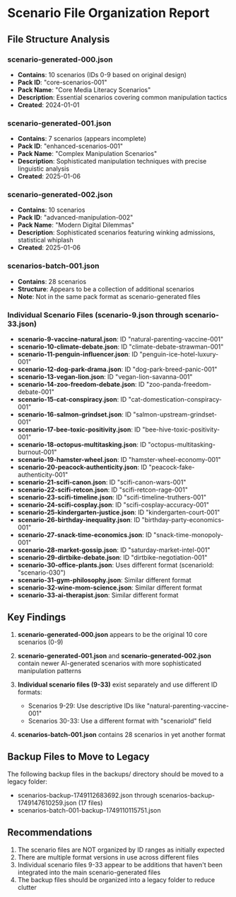 # Scenario File Organization Report

## File Structure Analysis

### scenario-generated-000.json
- **Contains**: 10 scenarios (IDs 0-9 based on original design)
- **Pack ID**: "core-scenarios-001"
- **Pack Name**: "Core Media Literacy Scenarios"
- **Description**: Essential scenarios covering common manipulation tactics
- **Created**: 2024-01-01

### scenario-generated-001.json
- **Contains**: 7 scenarios (appears incomplete)
- **Pack ID**: "enhanced-scenarios-001"
- **Pack Name**: "Complex Manipulation Scenarios"
- **Description**: Sophisticated manipulation techniques with precise linguistic analysis
- **Created**: 2025-01-06

### scenario-generated-002.json
- **Contains**: 10 scenarios
- **Pack ID**: "advanced-manipulation-002"
- **Pack Name**: "Modern Digital Dilemmas"
- **Description**: Sophisticated scenarios featuring winking admissions, statistical whiplash
- **Created**: 2025-01-06

### scenarios-batch-001.json
- **Contains**: 28 scenarios
- **Structure**: Appears to be a collection of additional scenarios
- **Note**: Not in the same pack format as scenario-generated files

### Individual Scenario Files (scenario-9.json through scenario-33.json)
- **scenario-9-vaccine-natural.json**: ID "natural-parenting-vaccine-001"
- **scenario-10-climate-debate.json**: ID "climate-debate-strawman-001"
- **scenario-11-penguin-influencer.json**: ID "penguin-ice-hotel-luxury-001"
- **scenario-12-dog-park-drama.json**: ID "dog-park-breed-panic-001"
- **scenario-13-vegan-lion.json**: ID "vegan-lion-savanna-001"
- **scenario-14-zoo-freedom-debate.json**: ID "zoo-panda-freedom-debate-001"
- **scenario-15-cat-conspiracy.json**: ID "cat-domestication-conspiracy-001"
- **scenario-16-salmon-grindset.json**: ID "salmon-upstream-grindset-001"
- **scenario-17-bee-toxic-positivity.json**: ID "bee-hive-toxic-positivity-001"
- **scenario-18-octopus-multitasking.json**: ID "octopus-multitasking-burnout-001"
- **scenario-19-hamster-wheel.json**: ID "hamster-wheel-economy-001"
- **scenario-20-peacock-authenticity.json**: ID "peacock-fake-authenticity-001"
- **scenario-21-scifi-canon.json**: ID "scifi-canon-wars-001"
- **scenario-22-scifi-retcon.json**: ID "scifi-retcon-rage-001"
- **scenario-23-scifi-timeline.json**: ID "scifi-timeline-truthers-001"
- **scenario-24-scifi-cosplay.json**: ID "scifi-cosplay-accuracy-001"
- **scenario-25-kindergarten-justice.json**: ID "kindergarten-court-001"
- **scenario-26-birthday-inequality.json**: ID "birthday-party-economics-001"
- **scenario-27-snack-time-economics.json**: ID "snack-time-monopoly-001"
- **scenario-28-market-gossip.json**: ID "saturday-market-intel-001"
- **scenario-29-dirtbike-debate.json**: ID "dirtbike-negotiation-001"
- **scenario-30-office-plants.json**: Uses different format (scenarioId: "scenario-030")
- **scenario-31-gym-philosophy.json**: Similar different format
- **scenario-32-wine-mom-science.json**: Similar different format
- **scenario-33-ai-therapist.json**: Similar different format

## Key Findings

1. **scenario-generated-000.json** appears to be the original 10 core scenarios (0-9)

2. **scenario-generated-001.json** and **scenario-generated-002.json** contain newer AI-generated scenarios with more sophisticated manipulation patterns

3. **Individual scenario files (9-33)** exist separately and use different ID formats:
   - Scenarios 9-29: Use descriptive IDs like "natural-parenting-vaccine-001"
   - Scenarios 30-33: Use a different format with "scenarioId" field

4. **scenarios-batch-001.json** contains 28 scenarios in yet another format

## Backup Files to Move to Legacy
The following backup files in the backups/ directory should be moved to a legacy folder:
- scenarios-backup-1749112683692.json through scenarios-backup-1749147610259.json (17 files)
- scenarios-batch-001-backup-1749110115751.json

## Recommendations

1. The scenario files are NOT organized by ID ranges as initially expected
2. There are multiple format versions in use across different files
3. Individual scenario files 9-33 appear to be additions that haven't been integrated into the main scenario-generated files
4. The backup files should be organized into a legacy folder to reduce clutter